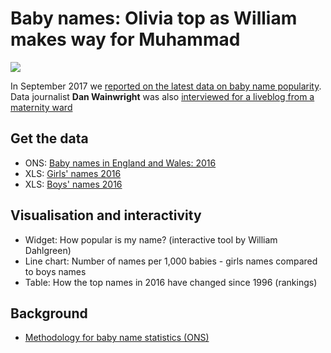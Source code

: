 # Baby names: Olivia top as William makes way for Muhammad

![](https://ichef.bbci.co.uk/news/624/cpsprodpb/E6FE/production/_97943195_babynames_ratio-nc.png)

In September 2017 we [reported on the latest data on baby name popularity](http://www.bbc.co.uk/news/uk-england-41160596). Data journalist **Dan Wainwright** was also [interviewed for a liveblog from a maternity ward](http://www.bbc.co.uk/news/live/uk-england-suffolk-41284694?ns_mchannel=social&ns_source=twitter&ns_campaign=bbc_live&ns_linkname=59c927f6e4b012e04d70d0ff%26When%20is%20the%20busiest%20day%20for%20births%3F%26&ns_fee=0#post_59c927f6e4b012e04d70d0ff)

## Get the data

* ONS: [Baby names in England and Wales: 2016](https://www.ons.gov.uk/peoplepopulationandcommunity/birthsdeathsandmarriages/livebirths/bulletins/babynamesenglandandwales/2016)
* XLS: [Girls' names 2016](https://github.com/BBC-Data-Unit/baby-names-2017/blob/master/2016girlsnames.xls)
* XLS: [Boys' names 2016](https://github.com/BBC-Data-Unit/baby-names-2017/blob/master/2016boysnames.xls)

## Visualisation and interactivity

* Widget: How popular is my name? (interactive tool by William Dahlgreen)
* Line chart: Number of names per 1,000 babies - girls names compared to boys names
* Table: How the top names in 2016 have changed since 1996 (rankings)

## Background

* [Methodology for baby name statistics (ONS)](https://www.ons.gov.uk/peoplepopulationandcommunity/birthsdeathsandmarriages/livebirths/methodologies/babynamesqmi)
